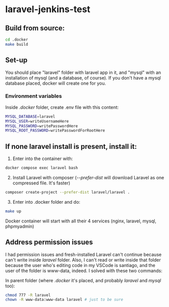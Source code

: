 # laravel-jenkins-test

## Build from source:

```bash
cd .docker
make build
```

## Set-up

You should place "laravel" folder with laravel app in it, and "mysql" with an installation of mysql (and a database, of course).
If you don't have a mysql database placed, docker will create one for you.

### Environment variables

Inside *.docker* folder, create .env file with this content:

```bash
MYSQL_DATABASE=laravel
MYSQL_USER=writeUsernameHere
MYSQL_PASSWORD=writePasswordHere
MYSQL_ROOT_PASSWORD=writePasswordForRootHere
```

## If none laravel install is present, install it:

1. Enter into the container with:

```bash
docker compose exec laravel bash
```

2. Install Laravel with composer (*--prefer-dist* will download Laravel as one compressed file. It's faster)

```bash
composer create-project --prefer-dist laravel/laravel .
```

3. Enter into .docker folder and do:

```bash
make up
```

Docker container will start with all their 4 services (nginx, laravel, mysql, phpmyadmin)

## Address permission issues

I had permission issues and fresh-installed Laravel can't continue because can't write inside *laravel* folder. Also, I can't read or write inside that folder because the user who's editing code in my VSCode is santiago, and the user of the folder is www-data, indeed. I solved with these two commands:

In parent folder (where *.docker* it's placed, and probably *laravel* and *mysql* too):

```bash
chmod 777 -R laravel
chown -R www-data:www-data laravel # just to be sure
```